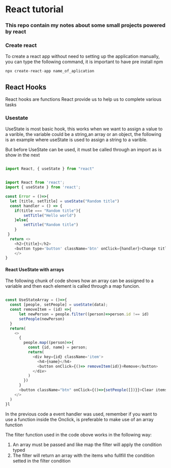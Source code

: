 # React tutorial

### This repo contain my notes about some small projects powered by react

### Create react

To create a react app without need to setting up the application manually, you can type the following command, it is important to have pre install npm

```javascript
npx create-react-app name_of_aplication

```

## React Hooks

React hooks are functions React provide us to help us to complete various tasks

### Usestate

UseState is most basic hook, this works when we want to assign a value to a varible, the variable could be a string,an array or an object, the following is an example where useState is used to assign a string to a varible.

But before UseState can be used, it must be called through an import as is show in the next

```javascript

import React, { useState } from "react"

```

```javascript

import React from 'react';
import { useState } from 'react';

const Error = ()=>{
  let [title, setTitle] = useState("Random title")
  const handler = () => { 
    if(title === "Random title"){
        setTitle("Hello world")
    }else{
        setTitle("Random title")
    }
 }
  return <>
    <h2>{title}</h2>
    <button type='button' className='btn' onClick={handler}>Change title</button>
    </>
}

```
#### React UseState with arrays

The following chunk of code shows how an array can be assigned to a variable and then each element is called through a map funcion.

```javaScript

const UseStateArray = ()=>{
  const [people, setPeople] = useState(data);
  const removeItem = (id) =>{
      let newPerson = people.filter((person)=>person.id !== id)
      setPeople(newPerson)
  }
  return(
    <>
      {
        people.map((person)=>{
          const {id, name} = person;
          return(
            <div key={id} className='item'>
              <h4>{name}</h4>
              <button onClick={()=> removeItem(id)}>Remove</button>
            </div>
          )
        })
      }
      <button className="btn" onClick={()=>{setPeople([])}}>Clear items</button>
    </>
  )
}l

```

In the previous code a event handler was used, remember if you want to use a function inside the Onclick, is preferable to make use of an array function

The filter function used in the code obove works in the following way:
1. An array must be passed and like map the filter will apply the condition typed 
2. The filter will return an array with the items who fullfill the condition setted in the filter condition




